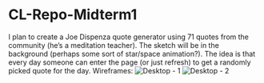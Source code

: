 # CL-Repo-Midterm1
I plan to create a Joe Dispenza quote generator using 71 quotes from the community (he’s a meditation teacher). The sketch will be in the background (perhaps some sort of star/space animation?). The idea is that every day someone can enter the page (or just refresh) to get a randomly picked quote for the day. 
Wireframes:
![Desktop - 1](https://user-images.githubusercontent.com/112830518/192904028-d52407c7-5b82-4d25-a41c-30431bdc4ce4.png)
![Desktop - 2](https://user-images.githubusercontent.com/112830518/192904024-c37129ad-7310-474a-af2a-de4454ea8c4d.png)


